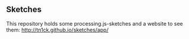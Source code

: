 ## Sketches

This repository holds some processing.js-sketches and a website to see them: http://tn1ck.github.io/sketches/app/